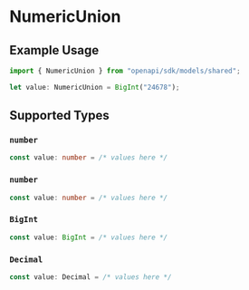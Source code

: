 # NumericUnion

## Example Usage

```typescript
import { NumericUnion } from "openapi/sdk/models/shared";

let value: NumericUnion = BigInt("24678");
```

## Supported Types

### `number`

```typescript
const value: number = /* values here */
```

### `number`

```typescript
const value: number = /* values here */
```

### `BigInt`

```typescript
const value: BigInt = /* values here */
```

### `Decimal`

```typescript
const value: Decimal = /* values here */
```

